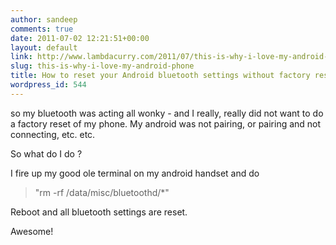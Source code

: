 ```yaml
---
author: sandeep
comments: true
date: 2011-07-02 12:21:51+00:00
layout: default
link: http://www.lambdacurry.com/2011/07/this-is-why-i-love-my-android-phone/
slug: this-is-why-i-love-my-android-phone
title: How to reset your Android bluetooth settings without factory reset
wordpress_id: 544
---
```


so my bluetooth was acting all wonky - and I really, really did not want to do a factory reset of my phone. My android was not pairing, or pairing and not connecting, etc. etc.

So what do I do ?

I fire up my good ole terminal on my android handset and do


<blockquote>"rm -rf /data/misc/bluetoothd/*"</blockquote>


Reboot and all bluetooth settings are reset.

Awesome!
